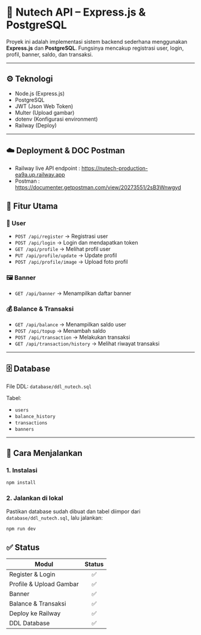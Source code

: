 # 🧩 Nutech API – Express.js & PostgreSQL

Proyek ini adalah implementasi sistem backend sederhana menggunakan **Express.js** dan **PostgreSQL**.
Fungsinya mencakup registrasi user, login, profil, banner, saldo, dan transaksi.

---

## ⚙️ Teknologi

* Node.js (Express.js)
* PostgreSQL
* JWT (Json Web Token)
* Multer (Upload gambar)
* dotenv (Konfigurasi environment)
* Railway (Deploy)

---

## ☁️ Deployment & DOC Postman

* Railway live API endpoint : https://nutech-production-ea9a.up.railway.app
* Postman : https://documenter.getpostman.com/view/20273551/2sB3Wnwgyd

## 📘 Fitur Utama

### 🔐 User

* `POST /api/register` → Registrasi user
* `POST /api/login` → Login dan mendapatkan token
* `GET /api/profile` → Melihat profil user
* `PUT /api/profile/update` → Update profil
* `POST /api/profile/image` → Upload foto profil

### 🖼️ Banner

* `GET /api/banner` → Menampilkan daftar banner

### 💰 Balance & Transaksi

* `GET /api/balance` → Menampilkan saldo user
* `POST /api/topup` → Menambah saldo
* `POST /api/transaction` → Melakukan transaksi
* `GET /api/transaction/history` → Melihat riwayat transaksi

---

## 🗄️ Database

File DDL: `database/ddl_nutech.sql`

Tabel:

* `users`
* `balance_history`
* `transactions`
* `banners`

---

## 🚀 Cara Menjalankan

### 1. Instalasi

```bash
npm install
```

### 2. Jalankan di lokal

Pastikan database sudah dibuat dan tabel diimpor dari `database/ddl_nutech.sql`,
lalu jalankan:

```bash
npm run dev
```


## ✅ Status

| Modul                   | Status |
| ----------------------- | :----: |
| Register & Login        |    ✅   |
| Profile & Upload Gambar |    ✅   |
| Banner                  |    ✅   |
| Balance & Transaksi     |    ✅   |
| Deploy ke Railway       |    ✅   |
| DDL Database            |    ✅   |
